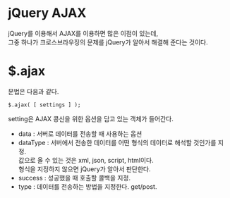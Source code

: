 # jQuery AJAX
jQuery를 이용해서 AJAX를 이용하면 많은 이점이 있는데,  
그중 하나가 크로스브라우징의 문제를 jQuery가 알아서 해결해 준다는 것이다.

# $.ajax
문법은 다음과 같다.
```
$.ajax( [ settings ] );
```
setting은 AJAX 콩신을 위한 옵션을 담고 있는 객체가 들어간다.
- data : 서버로 데이터를 전송할 때 사용하는 옵션
- dataType : 서버에서 전송한 데이터를 어떤 형식의 데이터로 해석할 것인가를 지정.  
  값으로 올 수 있는 것은 xml, json, script, html이다.  
  형식을 지정하지 않으면 jQuery가 알아서 판단한다.
- success : 성공했을 때 호출할 콜백을 지정.
- type : 데이터를 전송하는 방법을 지정한다. get/post.